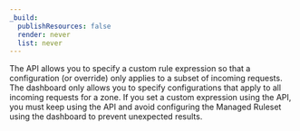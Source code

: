 ```yaml
---
_build:
  publishResources: false
  render: never
  list: never
---
```


The API allows you to specify a custom rule expression so that a configuration (or override) only applies to a subset of incoming requests. The dashboard only allows you to specify configurations that apply to all incoming requests for a zone. If you set a custom expression using the API, you must keep using the API and avoid configuring the Managed Ruleset using the dashboard to prevent unexpected results.
